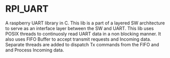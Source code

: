 # RPI_UART
A raspberry UART library in C. This lib is a part of a layered SW architecture to serve as an interface layer between the SW and UART. This lib uses POSIX threads to continuosly read UART data in a non blocking manner. It also uses FIFO Buffer to accept transmit  requests and Incoming data. Separate threads are added to dispatch Tx commands from the FIFO and and Process Incoming data. 
